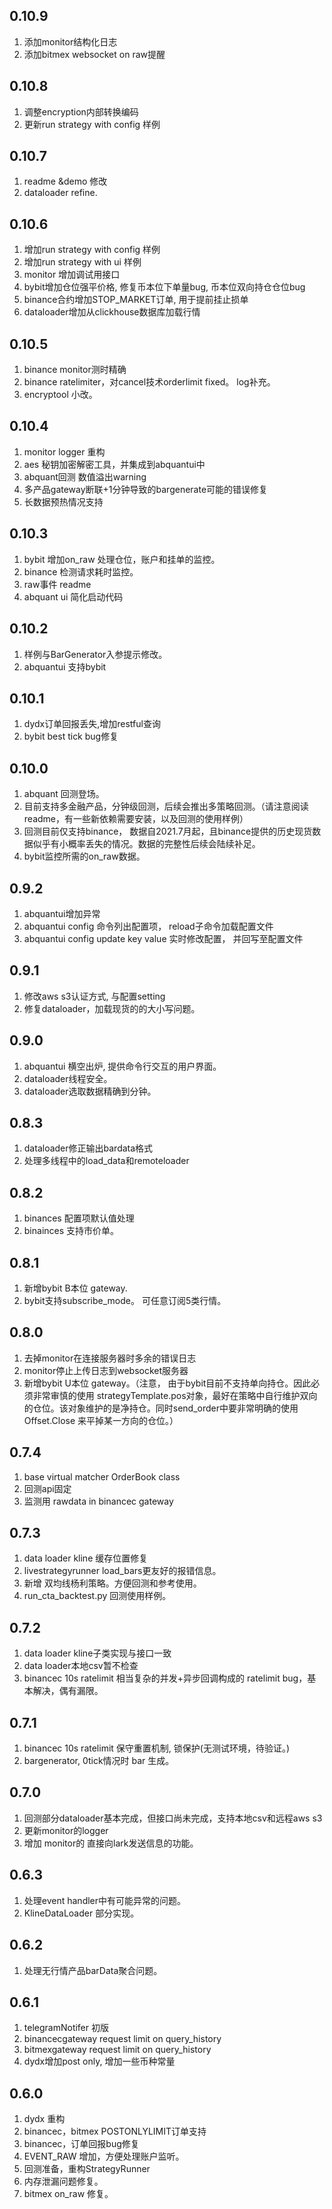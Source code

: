 ## 0.10.9
1. 添加monitor结构化日志
1. 添加bitmex websocket on raw提醒

## 0.10.8
1. 调整encryption内部转换编码
1. 更新run strategy with config 样例

## 0.10.7
1. readme &demo 修改
1. dataloader refine.

## 0.10.6
1. 增加run strategy with config 样例
1. 增加run strategy with ui 样例
1. monitor 增加调试用接口
1. bybit增加仓位强平价格, 修复币本位下单量bug, 币本位双向持仓仓位bug 
1. binance合约增加STOP_MARKET订单, 用于提前挂止损单
1. dataloader增加从clickhouse数据库加载行情

## 0.10.5
1. binance monitor测时精确
1. binance ratelimiter，对cancel技术orderlimit fixed。 log补充。
1. encryptool 小改。

## 0.10.4
1. monitor logger 重构
1. aes 秘钥加密解密工具，并集成到abquantui中
1. abquant回测 数值溢出warning
1. 多产品gateway断联+1分钟导致的bargenerate可能的错误修复
1. 长数据预热情况支持

## 0.10.3
1. bybit 增加on_raw 处理仓位，账户和挂单的监控。
1. binance 检测请求耗时监控。
1. raw事件 readme
1. abquant ui 简化启动代码

## 0.10.2
1. 样例与BarGenerator入参提示修改。
1. abquantui 支持bybit

## 0.10.1
1. dydx订单回报丢失,增加restful查询
1. bybit best tick bug修复

## 0.10.0
1. abquant 回测登场。
1. 目前支持多金融产品，分钟级回测，后续会推出多策略回测。（请注意阅读readme，有一些新依赖需要安装，以及回测的使用样例）
1. 回测目前仅支持binance， 数据自2021.7月起，且binance提供的历史现货数据似乎有小概率丢失的情况。数据的完整性后续会陆续补足。
1. bybit监控所需的on_raw数据。

## 0.9.2
1. abquantui增加异常
1. abquantui config 命令列出配置项， reload子命令加载配置文件
1. abquantui config update key value 实时修改配置， 并回写至配置文件

## 0.9.1
1. 修改aws s3认证方式, 与配置setting
1. 修复dataloader，加载现货的的大小写问题。

## 0.9.0
1. abquantui 横空出炉, 提供命令行交互的用户界面。
1. dataloader线程安全。
1. dataloader选取数据精确到分钟。

## 0.8.3
1. dataloader修正输出bardata格式
1. 处理多线程中的load_data和remoteloader

## 0.8.2
1. binances 配置项默认值处理
1. binainces 支持市价单。

## 0.8.1
1. 新增bybit B本位 gateway.
1. bybit支持subscribe_mode。 可任意订阅5类行情。

## 0.8.0
1. 去掉monitor在连接服务器时多余的错误日志
1. monitor停止上传日志到websocket服务器
1. 新增bybit U本位 gateway。（注意， 由于bybit目前不支持单向持仓。因此必须非常审慎的使用 strategyTemplate.pos对象，最好在策略中自行维护双向的仓位。该对象维护的是净持仓。同时send_order中要非常明确的使用Offset.Close 来平掉某一方向的仓位。）

## 0.7.4
1. base virtual matcher OrderBook class
1. 回测api固定
1. 监测用 rawdata in binancec gateway

## 0.7.3
1. data loader kline 缓存位置修复
1. livestrategyrunner load_bars更友好的报错信息。
1. 新增 双均线杨利策略。方便回测和参考使用。
1. run_cta_backtest.py 回测使用样例。 

## 0.7.2
1. data loader kline子类实现与接口一致
1. data loader本地csv暂不检查
1. binancec 10s ratelimit 相当复杂的并发+异步回调构成的 ratelimit bug，基本解决，偶有漏限。

## 0.7.1
1. binancec 10s ratelimit 保守重置机制, 锁保护(无测试环境，待验证。)
1. bargenerator, 0tick情况时 bar 生成。

## 0.7.0
1. 回测部分dataloader基本完成，但接口尚未完成，支持本地csv和远程aws s3
1. 更新monitor的logger
1. 增加 monitor的 直接向lark发送信息的功能。

## 0.6.3
1. 处理event handler中有可能异常的问题。
1. KlineDataLoader 部分实现。


## 0.6.2
1. 处理无行情产品barData聚合问题。

## 0.6.1
1. telegramNotifer 初版
1. binancecgateway request limit on query_history
1. bitmexgateway request limit on query_history
1. dydx增加post only, 增加一些币种常量

## 0.6.0
1. dydx 重构
1. binancec，bitmex POSTONLYLIMIT订单支持
1. binancec，订单回报bug修复
1. EVENT_RAW 增加，方便处理账户监听。
1. 回测准备，重构StrategyRunner
1. 内存泄漏问题修复。
1. bitmex on_raw 修复。
